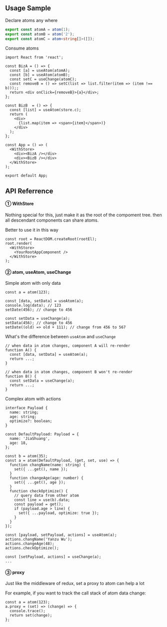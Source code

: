 ## Usage Sample

Declare atoms any where
```ts
export const atomA = atom(1);
export const atomB = atom('2');
export const atomC = atom<string[]>([]);
```

Consume atoms
```tsx
import React from 'react';

const BizA = () => {
  const [a] = useAtom(atomA);
  const [b] = useAtom(atomB);
  const setC = useChange(atomC);
  const removeB = () => setC(list => list.filter(item => (item !== b)));;
  return <div onClick={removeB}>{a}</div>;
};

const BizB  = () => {
  const [list] = useAtom(store.c);
  return (
    <div>
      {list.map(item => <span>{item}</span>)}
    </div>
  );
};

const App = () => (
  <WithStore>
    <div><BizA /></div>
    <div><BizB /></div>
  </WithStore>
);

export default App;
```

## API Referrence
#### ① WithStore
Nothing special for this, just make it as the root of the compoment tree. then all descendant components can share atoms.

Better to use it in this way
```tsx
const root = ReactDOM.createRoot(rootEl);
root.render(
  <WithStore>
    <YourRootAppComponent />
  </WithStore>
);
```

#### ② atom, useAtom, useChange
Simple atom with only data
```tsx
const a = atom(123);

const [data, setData] = useAtom(a);
console.log(data); // 123
setDate(456); // change to 456

const setData = useChange(a);
setData(456); // change to 456
setDate((old) => old + 111); // change from 456 to 567
```

What's the difference between `useAtom` and `useChange`
```tsx
// when data in atom changes, component A will re-render
function A() {
  const [data, setData] = useAtom(a);
  return ...;
}

// when data in atom changes, component B won't re-render
function B() {
  const setData = useChange(a);
  return ...;
}
```

Complex atom with actions
```tsx
interface Payload {
  name: string;
  age: string;
  optimize?: boolean;
}

const DefaultPayload: Payload = {
  name: 'JiaShuang',
  age: 18,
};

const b = atom(35);
const a = atom(DefaultPayload, (get, set, use) => {
  function changName(name: string) {
    set({ ...get(), name });
  }
  function changeAge(age: number) {
    set({ ...get(), age });
  }
  function checkOptimize() {
    // query data from other atom
    const line = use(b).data;
    const payload = get();
    if (payload.age > line) {
      set({ ...payload, optimize: true });
    }
  }
});

const [payload, setPayload, actions] = useAtom(a);
actions.changName('Yanzu Wu');
actions.changeAge(48);
actions.checkOptimize();

const [setPayload, actions] = useChange(a);
...
```

#### ③ proxy
Just like the middleware of redux, set a proxy to atom can help a lot

For example, if you want to track the call stack of atom data change:
```tsx
const a = atom(123);
a.proxy = (set) => (change) => {
  console.trace();
  return set(change);
};
```
